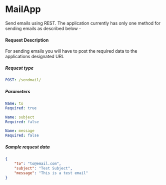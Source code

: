 MailApp
=======

Send emails using REST. The application currently has only one method for sending emails as described below -

#### Request Description
For sending emails you will have to post the required data to the applications designated URL

##### Request type
```yaml
POST: /sendmail/
```
##### Parameters
```yaml
Name: to
Required: true
```
```yaml
Name: subject
Required: false
```
```yaml
Name: message
Required: false
```

##### Sample request data
```json
{
    "to": "to@email.com",
    "subject": "Test Subject",
    "message": "This is a test email"
}
```
